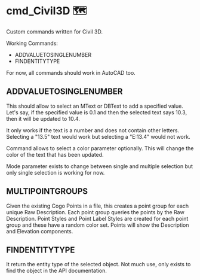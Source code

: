 # cmd_Civil3D 🗺️
Custom commands written for Civil 3D.

Working Commands:
- ADDVALUETOSINGLENUMBER
- FINDENTITYTYPE

For now, all commands should work in AutoCAD too.

## ADDVALUETOSINGLENUMBER
This should allow to select an MText or DBText to add a specified value. Let's say, if the specified value is 0.1 and then the selected text says 10.3, then it will be updated to 10.4. 

It only works if the text is a number and does not contain other letters. Selecting a "13.5" text would work but selecting a "E:13.4" would not work.

Command allows to select a color parameter optionally. This will change the color of the text that has been updated.

Mode parameter exists to change between single and multiple selection but only single selection is working for now.

## MULTIPOINTGROUPS
Given the existing Cogo Points in a file, this creates a point group for each unique Raw Description. Each point group queries the points by the Raw Description. Point Styles and Point Label Styles are created for each point group and these have a random color set. Points will show the Description and Elevation components.


## FINDENTITYTYPE
It return the entity type of the selected object. Not much use, only exists to find the object in the API documentation.
